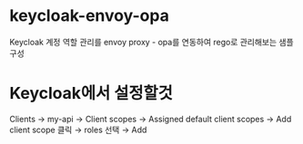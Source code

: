 # keycloak-envoy-opa
Keycloak 계정 역할 관리를 envoy proxy - opa를 연동하여 rego로 관리해보는 샘플 구성

# Keycloak에서 설정할것

Clients → my-api → Client scopes → Assigned default client scopes → Add client scope 클릭 → roles 선택 → Add
